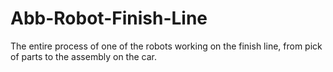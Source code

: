 # Abb-Robot-Finish-Line

The entire process of one of the robots working on the finish line, from pick of parts to the assembly on the car.


